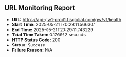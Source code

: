 ## URL Monitoring Report

- **URL:** https://api-gw1-prod1.fisglobal.com/gw/v1/health
- **Start Time:** 2025-05-21T20:29:11.566307
- **End Time:** 2025-05-21T20:29:11.743229
- **Total Time Taken:** 0.176922 seconds
- **HTTP Status Code:** 200
- **Status:** Success
- **Failure Reason:** N/A
